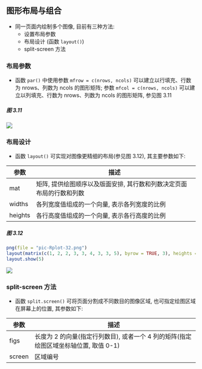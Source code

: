 ## 图形布局与组合

- 同一页面内绘制多个图像, 目前有三种方法: 
    - 设置布局参数
    - 布局设计 (函数 `layout()`)
    - split-screen 方法

### 布局参数

- 函数 `par()` 中使用参数 `mfrow = c(nrows, ncols)` 可以建立以行填充、行数为 nrows、列数为 ncols 的图形矩阵; 参数 `mfcol = c(nrows, ncols)` 可以建立以列填充、行数为 nrows、列数为 ncols 的图形矩阵, 参见图 3.11

##### 图 3.11

![](pic-Rplot-31.png)

### 布局设计

- 函数 `layout()` 可实现对图像更精细的布局(参见图 3.12), 其主要参数如下: 

参数   | 描述
------ | ------
mat    | 矩阵, 提供绘图顺序以及版面安排, 其行数和列数决定页面布局的行数和列数
widths | 各列宽度值组成的一个向量, 表示各列宽度的比例
heights| 各行高度值组成的一个向量, 表示各行高度的比例

##### 图 3.12

```r
png(file = "pic-Rplot-32.png")
layout(matrix(c(1, 2, 2, 3, 3, 4, 3, 3, 5), byrow = TRUE, 3), heights = c(1, 2, 1), widths = c(1, 1, 1))
layout.show(5)
```
![](pic-Rplot-32.png)

### split-screen 方法

- 函数 `split.screen()` 可将页面分割成不同数目的图像区域, 也可指定绘图区域在屏幕上的位置, 其参数如下: 

参数   | 描述
------ | ------
figs   | 长度为 2 的向量(指定行列数目), 或者一个 4 列的矩阵(指定绘图区域坐标轴位置, 取值 0-1)
screen | 区域编号



